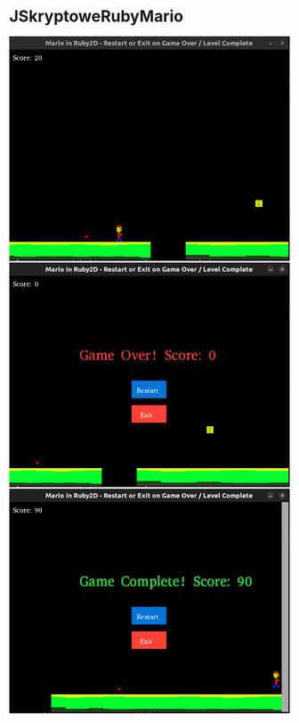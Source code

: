 # JSkryptoweRubyMario


![gra1](images/gra1.png)
![gra2](images/gra2.png)
![gra3](images/gra3.png)


